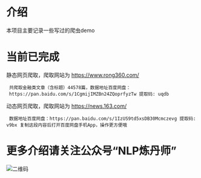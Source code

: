 # 介绍
本项目主要记录一些写过的爬虫demo
# 当前已完成
静态网页爬取，爬取网站为 https://www.rong360.com/

     共爬取金融类文章（含标题）44578篇，数据地址百度网盘：
     https://pan.baidu.com/s/1CgmijIMZBn24ZQoprfyzTw 提取码: uqdb 
 
 动态网页爬取，爬取网站为 https://news.163.com/

     数据地址百度网盘：https://pan.baidu.com/s/1IzUS9td5xsDB30Mcmczevg 提取码: v9bx 复制这段内容后打开百度网盘手机App，操作更方便哦
 
# 更多介绍请关注公众号“NLP炼丹师”

![二维码](https://user-images.githubusercontent.com/79993875/109839924-8c843780-7c82-11eb-8cb5-dd474c8713cd.jpg)
